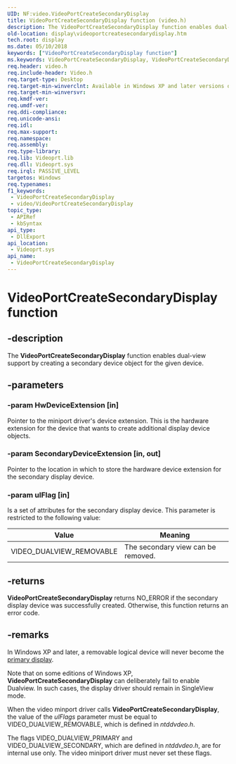 ```yaml
---
UID: NF:video.VideoPortCreateSecondaryDisplay
title: VideoPortCreateSecondaryDisplay function (video.h)
description: The VideoPortCreateSecondaryDisplay function enables dual-view support by creating a secondary device object for the given device.
old-location: display\videoportcreatesecondarydisplay.htm
tech.root: display
ms.date: 05/10/2018
keywords: ["VideoPortCreateSecondaryDisplay function"]
ms.keywords: VideoPortCreateSecondaryDisplay, VideoPortCreateSecondaryDisplay function [Display Devices], VideoPort_Functions_eda677fc-91b7-47d3-8407-615d5fbfcb3a.xml, display.videoportcreatesecondarydisplay, video/VideoPortCreateSecondaryDisplay
req.header: video.h
req.include-header: Video.h
req.target-type: Desktop
req.target-min-winverclnt: Available in Windows XP and later versions of the Windows operating systems.
req.target-min-winversvr: 
req.kmdf-ver: 
req.umdf-ver: 
req.ddi-compliance: 
req.unicode-ansi: 
req.idl: 
req.max-support: 
req.namespace: 
req.assembly: 
req.type-library: 
req.lib: Videoprt.lib
req.dll: Videoprt.sys
req.irql: PASSIVE_LEVEL
targetos: Windows
req.typenames: 
f1_keywords:
 - VideoPortCreateSecondaryDisplay
 - video/VideoPortCreateSecondaryDisplay
topic_type:
 - APIRef
 - kbSyntax
api_type:
 - DllExport
api_location:
 - Videoprt.sys
api_name:
 - VideoPortCreateSecondaryDisplay
---
```


# VideoPortCreateSecondaryDisplay function


## -description

The <b>VideoPortCreateSecondaryDisplay</b> function enables dual-view support by creating a secondary device object for the given device.

## -parameters

### -param HwDeviceExtension [in]


Pointer to the miniport driver's device extension. This is the hardware extension for the device that wants to create additional display device objects.

### -param SecondaryDeviceExtension [in, out]


Pointer to the location in which to store the hardware device extension for the secondary display device.

### -param ulFlag [in]


Is a set of attributes for the secondary display device. This parameter is restricted to the following value:

|Value|Meaning|
|--- |--- |
|VIDEO_DUALVIEW_REMOVABLE|The secondary view can be removed.|

## -returns

<b>VideoPortCreateSecondaryDisplay</b> returns NO_ERROR if the secondary display device was successfully created. Otherwise, this function returns an error code.

## -remarks

In Windows XP and later, a removable logical device will never become the <a href="/windows-hardware/drivers/">primary display</a>.

Note that on some editions of Windows XP, <b>VideoPortCreateSecondaryDisplay</b> can deliberately fail to enable Dualview. In such cases, the display driver should remain in SingleView mode.

When the video minport driver calls <b>VideoPortCreateSecondaryDisplay</b>, the value of the <i>ulFlags</i> parameter must be equal to VIDEO_DUALVIEW_REMOVABLE, which is defined in <i>ntddvdeo.h</i>.

The flags VIDEO_DUALVIEW_PRIMARY and VIDEO_DUALVIEW_SECONDARY, which are defined in <i>ntddvdeo.h</i>, are for internal use only. The video miniport driver must never set these flags.
